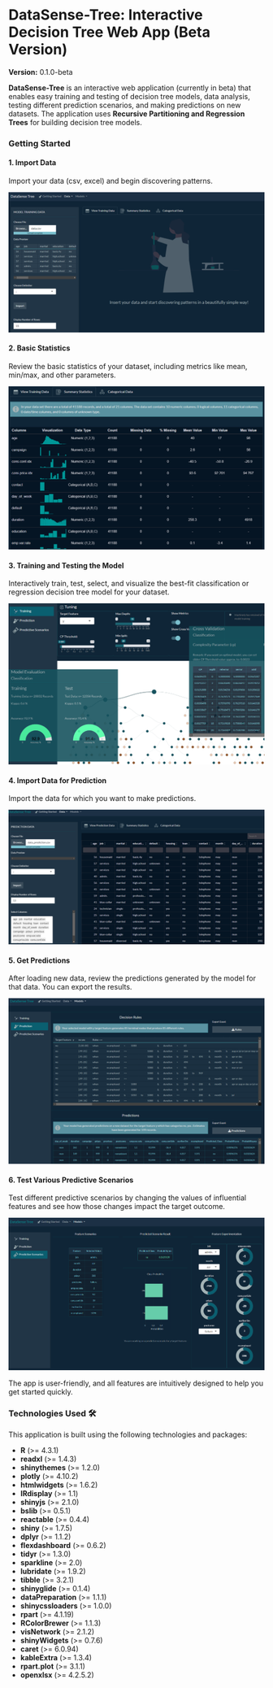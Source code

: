 # DataSense-Tree: Interactive Decision Tree Web App (Beta Version)

**Version:** 0.1.0-beta

**DataSense-Tree** is an interactive web application (currently in beta) that enables easy training and testing of decision tree models, data analysis, testing different prediction scenarios, and making predictions on new datasets. The application uses **Recursive Partitioning and Regression Trees** for building decision tree models.

### Getting Started

#### 1. **Import Data** 

   Import your data (csv, excel) and begin discovering patterns.
   
   ![Import Your Data](images/preview_data_screen.png)


#### 2. **Basic Statistics** 

   Review the basic statistics of your dataset, including metrics like mean, min/max, and other parameters.
   
   ![Basic Statistics](images/statistics_table_screen.png)


#### 3. **Training and Testing the Model** 

   Interactively train, test, select, and visualize the best-fit classification or regression decision tree model for your dataset.
   
   ![Model Training](images/model_train_screen.png)


#### 4. **Import Data for Prediction** 

   Import the data for which you want to make predictions.
   
   ![Import Prediction Data](images/insert_pred_data_screen.png)

#### 5. **Get Predictions**

   After loading new data, review the predictions generated by the model for that data. You can export the results.
   
   ![Get Predictions](images/predictions_table_screen.png)

#### 6. **Test Various Predictive Scenarios**

   Test different predictive scenarios by changing the values of influential features and see how those changes impact the target outcome.
   
   ![Test Scenarios](images/predictive_scenarios_screen.png)
   


The app is user-friendly, and all features are intuitively designed to help you get started quickly.


### Technologies Used 🛠️

This application is built using the following technologies and packages:

- **R** (>= 4.3.1)
- **readxl** (>= 1.4.3) 
- **shinythemes** (>= 1.2.0) 
- **plotly** (>= 4.10.2) 
- **htmlwidgets** (>= 1.6.2) 
- **IRdisplay** (>= 1.1) 
- **shinyjs** (>= 2.1.0) 
- **bslib** (>= 0.5.1) 
- **reactable** (>= 0.4.4) 
- **shiny** (>= 1.7.5) 
- **dplyr** (>= 1.1.2) 
- **flexdashboard** (>= 0.6.2) 
- **tidyr** (>= 1.3.0) 
- **sparkline** (>= 2.0) 
- **lubridate** (>= 1.9.2) 
- **tibble** (>= 3.2.1) 
- **shinyglide** (>= 0.1.4) 
- **dataPreparation** (>= 1.1.1) 
- **shinycssloaders** (>= 1.0.0) 
- **rpart** (>= 4.1.19) 
- **RColorBrewer** (>= 1.1.3) 
- **visNetwork** (>= 2.1.2) 
- **shinyWidgets** (>= 0.7.6) 
- **caret** (>= 6.0.94) 
- **kableExtra** (>= 1.3.4) 
- **rpart.plot** (>= 3.1.1) 
- **openxlsx** (>= 4.2.5.2) 
